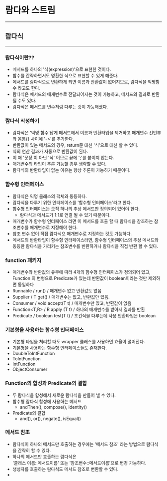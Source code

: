 # 람다와 스트림

---

## 람다식

---

### 람다식이란??

* 메서드를 하나의 '식(expression)'으로 표현한 것이다.
* 함수를 간략하면서도 명환한 식으로 표현할 수 있게 해준다.
* 메서드를 람다식으로 변환하게 되면 이름과 반환값이 없어지므로, 람다식을 익명함수 라고도 한다.
* 람다식은 메서드의 매개변수로 전달되어지는 것이 가능하고, 메서드의 결과로 반환될 수도 있다.
* 람다식은 메서드를 변수처럼 다루는 것이 가능해졌다.

### 람다식 작성하기

* 람다식은 '익명 함수'답게 메서드에서 이름과 반환타입을 제거하고 매개변수 선언부와 몸통{}
  사이에 '->'를 추가한다.
* 반환값이 있는 메서드의 경우, return문 대신 '식'으로 대신 할 수 있다.
* 식의 연산 결과가 자동으로 반환값이 된다.
* 이 때 '문장'이 아닌 '식' 이므로 끝에 ';'를 붙이지 않는다.
* 매개변수의 타입이 추론 가능할 경우 생략할 수 있다.
* 람다식의 반환타입이 없는 이유는 항상 추론이 가능하기 때문이다.

### 함수형 인터페이스

* 람다식은 익명 클래스의 객체와 동등하다.
* 람다식을 다루기 위한 인터페이스를 '함수형 인터페이스'라고 한다.
* 함수형 인터페이스는 오직 하나의 추상 메서드만 정의되어 있어야 한다.
    * 람다식과 메서드가 1:1로 연결 될 수 있기 때문이다.
* 매개변수가 함수형 인터페이스 라면 이 메서드를 호출 할 때 람다식을 참조하는 참조변수를 매개변수로 지정해야
  한다.
* 참조 변수 없이 직접 람다식으 매개변수로 지정하는 것도 가능하다.
* 메서드의 반환타입이 함수형 인터페이스라면, 함수형 인터페이스의 추상 메서드와
  동등한 람다식을 가리키는 참조변수를 반환하거나 람다식을 직접 반환 할 수 있다.

### function 패키지

* 매개변수와 반환값의 유무에 따라 4개의 함수형 인터페이스가 정의되어 있고,
  Function 의 변형으로 Predicate가 있는데 반환값이 boolean이라는 것만
  제외하면 동일하다
* Runnable / run() / 매개변수 없고 반환값도 없음
* Supplier<T> / T get() / 매개변수는 없고, 반환값만 있음.
* Consumer<T> / void accept(T t) / 매개변수만 있고, 반환값이 없음
* Function<T,R> / R apply (T t) / 하나의 매개변수를 받아서 결과를 반환
* Predicate<T> / boolean test(T t) / 조건식을 다루는데 사용 반환타입은 boolean

### 기본형을 사용하는 함수형 인터페이스

* 기본형 타입을 처리할 때도 wrapper 클래스를 사용하면 효율이 떨어진다.
* 기본형을 사용하는 함수형 인터페이스들도 존재한다.
* DoubleToIntFunction
* ToIntFunction
* IntFunction
* ObjectConsumer

### Function의 합성과 Predicate의 결합

* 두 람다식을 합성해서 새로운 람다식을 만들어 낼 수 있다.
* 함수형 람다식 합성에 사용하는 메서드
  * andThen(), compose(), identity()
* Predicate의 결합
  * and(), or(), negate(), isEqual()

### 메서드 참조

* 람다식이 하나의 메서드만 호출하는 경우에는 '메서드 참조' 라는 방법으로 
람다식을 간략히 할 수 있다.
* 하나의 메서드만 호출하는 람다식은     
'클래스 이름::메서드이름' 또는 '참조변수::메서드이름'으로 변경 가능하다.
* 생성자를 호출하는 람다식도 메서드 참조로 변환할 수 있다.
* 